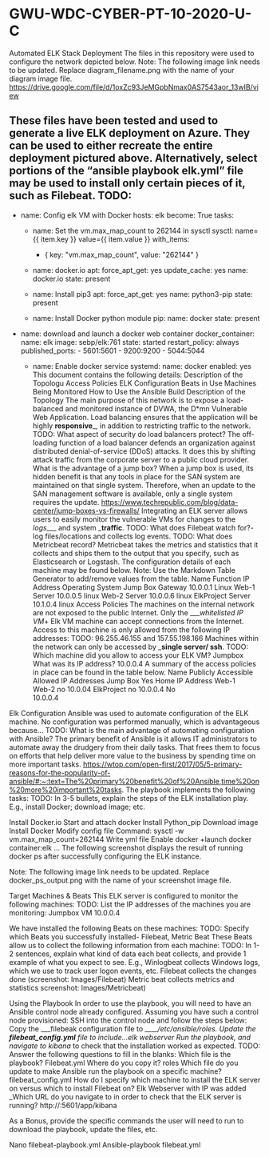 # GWU-WDC-CYBER-PT-10-2020-U-C
Automated ELK Stack Deployment
The files in this repository were used to configure the network depicted below.
Note: The following image link needs to be updated. Replace diagram_filename.png with the name of your diagram image file.
https://drive.google.com/file/d/1oxZc93JeMGpbNmax0AS7543aor_13wIB/view

These files have been tested and used to generate a live ELK deployment on Azure. They can be used to either recreate the entire deployment pictured above. Alternatively, select portions of the “ansible playbook elk.yml”  file may be used to install only certain pieces of it, such as Filebeat.
TODO: 
---
- name: Config elk VM with Docker
  hosts: elk
  become: True
  tasks:
  - name: Set the vm.max_map_count to 262144 in sysctl
    sysctl: name={{ item.key }} value={{ item.value }}
    with_items:
      - { key: "vm.max_map_count", value: "262144" }

  - name: docker.io
    apt:
      force_apt_get: yes
      update_cache: yes
      name: docker.io
      state: present

  - name: Install pip3
    apt:
      force_apt_get: yes
      name: python3-pip
      state: present

  - name: Install Docker python module
    pip:
      name: docker
      state: present
- name: download and launch a docker web container
    docker_container:
      name: elk
      image: sebp/elk:761
      state: started
      restart_policy: always
      published_ports:
        - 5601:5601
        - 9200:9200
        - 5044:5044

  - name: Enable docker service
    systemd:
      name: docker
      enabled: yes
This document contains the following details:
Description of the Topologu
Access Policies
ELK Configuration
Beats in Use
Machines Being Monitored
How to Use the Ansible Build
Description of the Topology
The main purpose of this network is to expose a load-balanced and monitored instance of DVWA, the D*mn Vulnerable Web Application.
Load balancing ensures that the application will be highly __responsive___, in addition to restricting  traffic to the network.
TODO: What aspect of security do load balancers protect? The off-loading function of a load balancer defends an organization against distributed denial-of-service (DDoS) attacks. It does this by shifting attack traffic from the corporate server to a public cloud provider.
 What is the advantage of a jump box? When a jump box is used, its hidden benefit is that any tools in place for the SAN system are maintained on that single system. Therefore, when an update to the SAN management software is available, only a single system requires the update.
https://www.techrepublic.com/blog/data-center/jump-boxes-vs-firewalls/
Integrating an ELK server allows users to easily monitor the vulnerable VMs for changes to the _logs____ and system ___traffic__.
TODO: What does Filebeat watch for?- log files/locations and collects log events.
TODO: What does Metricbeat record? Metricbeat takes the metrics and statistics that it collects and ships them to the output that you specify, such as Elasticsearch or Logstash.
The configuration details of each machine may be found below. Note: Use the Markdown Table Generator to add/remove values from the table.
Name
Function
IP Address
Operating System
Jump Box
Gateway
10.0.0.1
Linux
Web-1
Server
10.0.0.5
linux
Web-2
Server
10.0.0.6
linux
ElkProject
Server
10.1.0.4
linux
Access Policies
The machines on the internal network are not exposed to the public Internet.
Only the ____whitelisted IP VM_+ 
Elk VM  machine can accept connections from the Internet. Access to this machine is only allowed from the following IP addresses:
TODO: 
96.255.46.155 and 
157.55.198.166
Machines within the network can only be accessed by ___single server/ ssh__.
TODO: Which machine did you allow to access your ELK VM? Jumpbox
 What was its IP address? 10.0.0.4
A summary of the access policies in place can be found in the table below.
Name
Publicly Accessible
Allowed IP Addresses
Jump Box
Yes
Home IP Address 
Web-1  
Web-2 no        10.0.04
ElkProject no  10.0.0.4
No       
10.0.0.4






Elk Configuration
Ansible was used to automate configuration of the ELK machine. No configuration was performed manually, which is advantageous because...
TODO: What is the main advantage of automating configuration with Ansible?
The primary benefit of Ansible is it allows IT administrators to automate away the drudgery from their daily tasks. That frees them to focus on efforts that help deliver more value to the business by spending time on more important tasks.
https://wtop.com/open-first/2017/05/5-primary-reasons-for-the-popularity-of-ansible/#:~:text=The%20primary%20benefit%20of%20Ansible,time%20on%20more%20important%20tasks.
The playbook implements the following tasks:
TODO: In 3-5 bullets, explain the steps of the ELK installation play. E.g., install Docker; download image; etc.

Install Docker.io
Start and attach docker
Install Python_pip
Download image
Install Docker
Modify config file
Command: sysctl -w vm.max_map_count=262144
Write yml file
Enable docker +launch docker container:elk
...
The following screenshot displays the result of running docker ps after successfully configuring the ELK instance.

Note: The following image link needs to be updated. Replace docker_ps_output.png with the name of your screenshot image file.

Target Machines & Beats
This ELK server is configured to monitor the following machines:
TODO: List the IP addresses of the machines you are monitoring: Jumpbox VM 10.0.0.4

We have installed the following Beats on these machines:
TODO: Specify which Beats you successfully installed- Filebeat, Metric Beat
These Beats allow us to collect the following information from each machine:
TODO: In 1-2 sentences, explain what kind of data each beat collects, and provide 1 example of what you expect to see. E.g., Winlogbeat collects Windows logs, which we use to track user logon events, etc.
Filebeat collects the changes done (screenshot: Images/Filebeat) Metric beat collects metrics and statistics screenshot: Images/Metricbeat)


Using the Playbook
In order to use the playbook, you will need to have an Ansible control node already configured. Assuming you have such a control node provisioned:
SSH into the control node and follow the steps below:
Copy the ___filebeak configuration file to _____/etc/ansible/roles.
Update the ___filebeat_config.yml__ file to include...elk webserver
Run the playbook, and navigate to _kibana___ to check that the installation worked as expected.
TODO: Answer the following questions to fill in the blanks:
Which file is the playbook? Filebeat.yml  Where do you copy it? roles
Which file do you update to make Ansible run the playbook on a specific machine? filebeat_config.yml
How do I specify which machine to install the ELK server on versus which to install Filebeat on? Elk Webserver with IP was added
_Which URL do you navigate to in order to check that the ELK server is running? http://<publicIP>:5601/app/kibana

As a Bonus, provide the specific commands the user will need to run to download the playbook, update the files, etc.

Nano filebeat-playbook.yml
Ansible-playbook filebeat.yml



